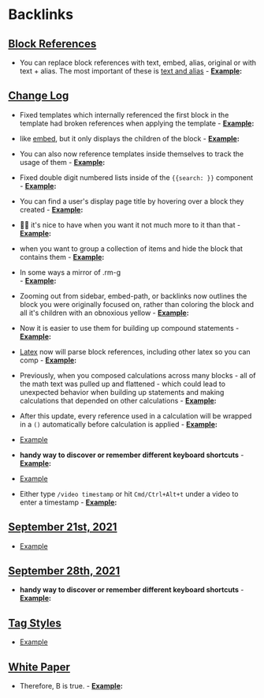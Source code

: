 
# Backlinks
## [Block References](<Block References.md>)
- You can replace block references with text, embed, alias, original or with text + alias. The most important of these is [text and alias](((7Zv5Vm1fO)))
        - **[Example](<Example.md>):**

## [Change Log](<Change Log.md>)
- Fixed templates which internally referenced the first block in the template had broken references when applying the template
                - **[Example](<Example.md>):**

- like [embed](<embed.md>), but it only displays the children of the block
                - **[Example](<Example.md>):**

- You can also now reference templates inside themselves to track the usage of them
                        - **[Example](<Example.md>):**

- Fixed double digit numbered lists inside of the `{{search: }}` component
                    - **[Example](<Example.md>):**

- You can find a user's display page title by hovering over a block they created
                    - **[Example](<Example.md>):**

- 🤷‍♂️ it's nice to have when you want it not much more to it than that
                        - **[Example](<Example.md>):**

- when you want to group a collection of items and hide the block that contains them
                        - **[Example](<Example.md>):**

- In some ways a mirror of .rm-g  
                        - **[Example](<Example.md>):**

- Zooming out from sidebar, embed-path, or backlinks now outlines the block you were originally focused on, rather than coloring the block and all it's children with an obnoxious yellow
                    - **[Example](<Example.md>):**

- Now it is easier to use them for building up compound statements
                        - **[Example](<Example.md>):**

- [Latex](<Latex.md>) now will parse block references, including other latex so you can comp
                    - **[Example](<Example.md>):**

- Previously, when you composed calculations across many blocks - all of the math text was pulled up and flattened - which could lead to unexpected behavior when building up statements and making calculations that depended on other calculations 
                            - **[Example](<Example.md>):**

- After this update, every reference used in a calculation will be wrapped in a `()` automatically before calculation is applied
                            - **[Example](<Example.md>):**

- [Example](<Example.md>)

- __handy way to discover or remember different keyboard shortcuts__
                    - **[Example](<Example.md>):**

- [Example](<Example.md>)

- Either type `/video timestamp` or hit `Cmd/Ctrl+Alt+t` under a video to enter a timestamp
                - **[Example](<Example.md>):**

## [September 21st, 2021](<September 21st, 2021.md>)
- [Example](<Example.md>)

## [September 28th, 2021](<September 28th, 2021.md>)
- __handy way to discover or remember different keyboard shortcuts__
            - **[Example](<Example.md>):**

## [Tag Styles](<Tag Styles.md>)
- [Example](<Example.md>)

## [White Paper](<White Paper.md>)
- Therefore, B is true.
        - **[Example](<Example.md>):**


